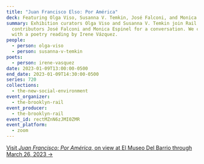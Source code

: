 ```yaml
---
title: "Juan Francisco Elso: Por América"
deck: Featuring Olga Viso, Susanna V. Temkin, José Falconi, and Monica Espinel
summary: Exhibition curators Olga Viso and Susanna V. Temkin join Rail
  contributors José Falconi and Monica Espinel for a conversation. We conclude
  with a poetry reading by Irene Vázquez.
people:
  - person: olga-viso
  - person: susanna-v-temkin
poets:
  - person: irene-vasquez
date: 2023-01-09T13:00:00-0500
end_date: 2023-01-09T14:30:00-0500
series: 720
collections:
  - the-new-social-environment
event_organizer:
  - the-brooklyn-rail
event_producer:
  - the-brooklyn-rail
event_id: rectMZnN6zJMI0ZMR
event_platform:
  - zoom
---
```

[V﻿isit *Juan Francisco: Por América*, on view at El Museo Del Barrio through March 26, 2023 →](https://www.elmuseo.org/elso/)